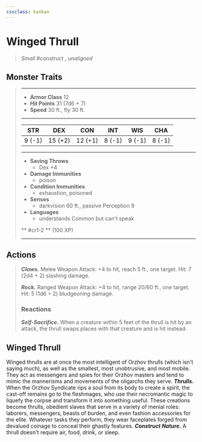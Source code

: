 ```yaml
---
cssclass: kanban
---
```


# Winged Thrull
>*Small #construct , unaligned*
## Monster Traits
>___
>- **Armor Class** 12
>- **Hit Points** 31 (7d6 + 7)
>- **Speed** 30 ft., fly 30 ft.
>___
>|STR|DEX|CON|INT|WIS|CHA|
>|:---:|:---:|:---:|:---:|:---:|:---:|
>|9 (-1)|15 (+2)|12 (+1)|8 (-1)|9 (-1)|8 (-1)|
>___
>- **Saving Throws**
>	 - Dex +4
>- **Damage Immunities**
>	 - poison
>- **Condition Immunities**
>	 - exhaustion, poisoned
>- **Senses**
>	 - darkvision 60 ft., passive Perception 9
>- **Languages**
>	 - understands Common but can't speak
>
> ** #cr1-2 ** (100 XP)
>___
## Actions
>***Claws.*** Melee Weapon Attack: +4 to hit, reach 5 ft., one target. Hit: 7 (2d4 + 2) slashing damage.  
>
>***Rock.*** Ranged Weapon Attack: +4 to hit, range 20/60 ft., one target. Hit: 5 (1d6 + 2) bludgeoning damage.  
>
>### Reactions
>***Self-Sacrifice.*** When a creature within 5 feet of the thrull is hit by an attack, the thrull swaps places with that creature and is hit instead.
## Winged Thrull
Winged thrulls are at once the most intelligent of Orzhov thrulls (which isn't saying much), as well as the smallest, most unobtrusive, and most mobile. They act as messengers and spies for their Orzhov masters and tend to mimic the mannerisms and movements of the oligarchs they serve.
***Thrulls.*** When the Orzhov Syndicate rips a soul from its body to create a spirit, the cast-off remains go to the fleshmages, who use their necromantic magic to liquefy the corpse and transform it into something useful. These creations become thrulls, obedient slaves that serve in a variety of menial roles: laborers, messengers, beasts of burden, and even fashion accessories for the elite. Whatever tasks they perform, they wear faceplates forged from devalued coinage to conceal their ghastly features.
***Construct Nature.*** A thrull doesn't require air, food, drink, or sleep.